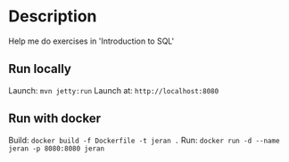 # Description
Help me do exercises in 'Introduction to SQL'

## Run locally

Launch: `mvn jetty:run`
Launch at: `http://localhost:8080`

## Run with docker

Build: `docker build -f Dockerfile -t jeran .`
Run: `docker run -d --name jeran -p 8080:8080 jeran`
